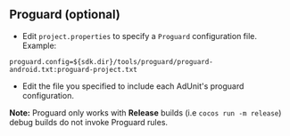 ## Proguard (optional)
* Edit `project.properties`  to specify a `Proguard` configuration file. Example:
```
proguard.config=${sdk.dir}/tools/proguard/proguard-android.txt:proguard-project.txt
```

* Edit the file you specified to include each AdUnit's proguard configuration.

 __Note:__ Proguard only works with __Release__ builds (i.e `cocos run -m release`) debug builds do not invoke Proguard rules.
